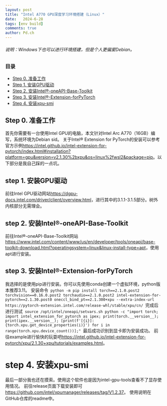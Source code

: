 ```yaml
---
layout: post
title: "Intel A770 GPU深度学习环境搭建（Linux）"
date:   2024-6-28
tags: [env build]
comments: true
author: Pd.ch
---
```


###### 说明：Windows下也可以进行环境搭建，但是个人更偏爱Debian。

<!-- more -->

### 目录

- [Step 0. 准备工作](#step-0-准备工作)
- [Step 1. 安装GPU驱动](#step-1-安装GPU驱动)
- [Step 2. 安装Intel®-oneAPI-Base-Toolkit](#step-2-安装Intel®-oneAPI-Base-Toolkit)
- [Step 3. 安装Intel®-Extension-forPyTorch](#step-3-安装Intel®-Extension-for-PyTorch)
- [Step 4. 安装xpu-smi](#step-4-安装xpu-smi)

## Step 0. 准备工作

首先你需要有一台使用Intel GPU的电脑，本文针对Intel Arc A770（16GB）编写，系统环境为Debian sid。
关于Intel® Extension for PyTorch的安装可以参考官方示例<https://intel.github.io/intel-extension-for-pytorch/index.html#installation?platform=gpu&version=v2.1.30%2bxpu&os=linux%2fwsl2&package=pip>。以下部分是我自己踩的一点坑。

## step 1. 安装GPU驱动

前往Intel GPU驱动网站<https://dgpu-docs.intel.com/driver/client/overview.html>，进行其中的3.1.1-3.1.5部分。树外内核部分无需理会。

## step 2. 安装Intel®-oneAPI-Base-Toolkit

前往Intel®-oneAPI-Base-Toolkit网站<https://www.intel.com/content/www/us/en/developer/tools/oneapi/base-toolkit-download.html?operatingsystem=linux&linux-install-type=apt>，使用apt进行安装。

## step 3. 安装Intel®-Extension-forPyTorch

我选择的是使用pip进行安装。你可以先使用conda创建一个虚拟环境，python版本推荐3.11。
安装命令
​```
python -m pip install torch==2.1.0.post2 torchvision==0.16.0.post2 torchaudio==2.1.0.post2 intel-extension-for-pytorch==2.1.30.post0 oneccl_bind_pt==2.1.300+xpu --extra-index-url https://pytorch-extension.intel.com/release-whl/stable/xpu/cn/
​```
完成后进行测试
​```
source /opt/intel/oneapi/setvars.sh
python -c "import torch; import intel_extension_for_pytorch as ipex; print(torch.__version__); print(ipex.__version__); [print(f'[{i}]: {torch.xpu.get_device_properties(i)}') for i in range(torch.xpu.device_count())];"
​```
最后成功识别到显卡即为安装成功。
前往example进行愉快的玩耍吧<https://intel.github.io/intel-extension-for-pytorch/xpu/2.1.30+xpu/tutorials/examples.html>。

# step 4. 安装xpu-smi

最后一部分我也还在摸索。使用这个软件也是因为intel-gpu-tools查看不了显存使用情况。
前往release页面下载安装即可<https://github.com/intel/xpumanager/releases/tag/V1.2.37>。
使用说明在GitHub仓库的readme中。